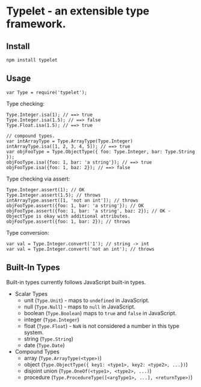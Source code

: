 # Typelet - an extensible type framework.

## Install

    npm install typelet

## Usage

    var Type = require('typelet');
    
Type checking:

    Type.Integer.isa(1); // ==> true
    Type.Integer.isa(1.5); // ==> false
    Type.Float.isa(1.5); // ==> true
    
    // compound types.
    var intArrayType = Type.ArrayType(Type.Integer)
    intArrayType.isa([1, 2, 3, 4, 5]); // ==> true
    var objFooType = Type.ObjectType({ foo: Type.Integer, bar: Type.String });
    objFooType.isa({foo: 1, bar: 'a string'}); // ==> true
    objFooType.isa({foo: 1, baz: 2}); // ==> false

Type checking via assert:

    Type.Integer.assert(1); // OK
    Type.Integer.assert(1.5); // throws
    intArrayType.assert([1, 'not an int']); // throws
    objFooType.assert({foo: 1, bar: 'a string'}); // OK
    objFooType.assert({foo: 1, bar: 'a string', baz: 2}); // OK - ObjectType is okay with additional attributes.
    objFooType.assert({foo: 1, bar: 2}); // throws

Type conversion:

    var val = Type.Integer.convert('1'); // string -> int
    var val = Type.Integer.convert('not an int'); // throws




## Built-In Types

Built-in types currently follows JavaScript built-in types.

* Scalar Types
    * unit (`Type.Unit`) - maps to `undefined` in JavaScript.
    * null (`Type.Null`) - maps to `null` in JavaScript.
    * boolean (`Type.Boolean`) maps to `true` and `false` in JavaScript.
    * integer (`Type.Integer`)
    * float (`Type.Float`) - `NaN` is not considered a number in this type system.
    * string (`Type.String`)
    * date (`Type.Date`)
* Compound Types
    * array (`Type.ArrayType(<type>)`)
    * object (`Type.ObjectType({ key1: <type1>, key2: <type2>, ...})`)
    * disjoint union (`Type.OneOf(<type1>, <type2>, ...)`)
    * procedure (`Type.ProcedureType([<argType1>, ...], <returnType>)`)

